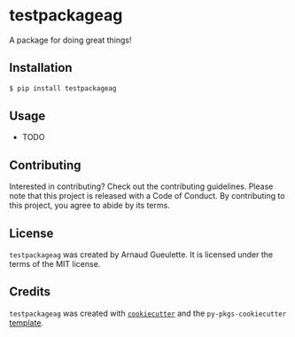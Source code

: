 # testpackageag

A package for doing great things!

## Installation

```bash
$ pip install testpackageag
```

## Usage

- TODO

## Contributing

Interested in contributing? Check out the contributing guidelines. Please note that this project is released with a Code of Conduct. By contributing to this project, you agree to abide by its terms.

## License

`testpackageag` was created by Arnaud Gueulette. It is licensed under the terms of the MIT license.

## Credits

`testpackageag` was created with [`cookiecutter`](https://cookiecutter.readthedocs.io/en/latest/) and the `py-pkgs-cookiecutter` [template](https://github.com/py-pkgs/py-pkgs-cookiecutter).
